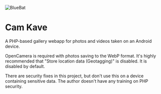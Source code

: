 ![BlueBat](https://user-images.githubusercontent.com/43807387/223560073-acc28613-fb20-448d-b167-4bc616832c5a.svg)
# Cam Kave
A PHP-based gallery webapp for photos and videos taken on an Android device.

OpenCamera is required with photos saving to the WebP format. It's highly recommended that "Store location data (Geotagging)" is disabled. It is disabled by default.

There are security fixes in this project, but don't use this on a device containing sensitive data. The author doesn't have any training on PHP security.
